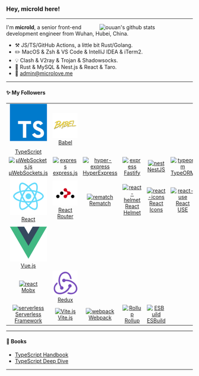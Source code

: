 ### Hey, microld here! 

---

<img align="right" alt="ouuan's github stats" width="50%" src="https://github-readme-stats.vercel.app/api?username=2627500295&show_icons=true&theme=dark">

I'm **microld**, a senior front-end development engineer from Wuhan, Hubei, China.

-   :hammer_and_pick: JS/TS/GitHub Actions, a little bit Rust/Golang.
-   :pencil2: MacOS & Zsh & VS Code & IntelliJ IDEA & iTerm2.
-   :bulb: Clash & V2ray & Trojan & Shadowsocks.
-   :thinking: Rust & MySQL & Nest.js & React & Taro.
-   :email: admin@microlove.me

---

#### :sparkles: My Followers

<table>
  <tr>
    <td align="center">
      <a href="https://github.com/microsoft/TypeScript" width="100px" height="100px" style="display: block;">
        <img
          src="https://raw.githubusercontent.com/github/explore/gh-pages/topics/typescript/typescript.png"
          width="100px;"
          alt="TypeScript"
        />
      </a>
      <br />
      <a href="https://github.com/microsoft/TypeScript">TypeScript</a>
    </td>
    <td align="center">
      <a href="https://github.com/babel/babel">
        <img
          src="https://raw.githubusercontent.com/github/explore/cb39e2385dfcec8a661d01bfacff6b1e33bbaa9d/topics/babel/babel.png"
          width="100px;"
          alt="babel"
        />
      </a>
      <br />
      <a href="https://github.com/babel/babel">Babel</a>
    </td>
    <td></td>
    <td></td>
    <td></td>
    <td></td>
    <td></td>
  </tr>
  <tr>
    <td align="center">
      <a href="https://github.com/uNetworking/uWebSockets">
        <img
          src="https://raw.githubusercontent.com/uNetworking/uWebSockets/master/misc/logo.svg"
          width="100px;"
          alt="µWebSockets.js"
        />
      </a>
      <br />
      <a href="https://github.com/uNetworking/uWebSockets">µWebSockets.js</a>
    </td>
    <td align="center">
      <a href="https://github.com/expressjs">
        <img
          src="https://avatars.githubusercontent.com/u/5658226?s=200&v=4"
          width="100px;"
          alt="express"
        />
      </a>
      <br />
      <a href="https://github.com/expressjs">express.js</a>
    </td>
    <td align="center">
      <a href="https://github.com/kartikk221/hyper-express">
        <img
          src=""
          width="100px;"
          alt="hyper-express"
        />
      </a>
      <br />
      <a href="https://github.com/kartikk221/hyper-express">HyperExpress</a>
    </td>
    <td align="center">
      <a href="https://github.com/fastify">
        <img
          src="https://avatars.githubusercontent.com/u/24939410?s=200&v=4"
          width="100px;"
          alt="express"
        />
      </a>
      <br />
      <a href="https://github.com/fastify">Fastify</a>
    </td>
    <td align="center">
      <a href="https://github.com/nestjs/nest">
        <img
          src="https://avatars1.githubusercontent.com/u/28507035?s=200&v=4"
          width="100px;"
          alt="nest"
        />
      </a>
      <br />
      <a href="https://github.com/nestjs/nest">NestJS</a>
    </td>
    <td align="center">
      <a href="https://github.com/typeorm/typeorm">
        <img
          src="https://avatars0.githubusercontent.com/u/20165699?s=200&v=4"
          width="100px;"
          alt="typeorm"
        />
      </a>
      <br />
      <a href="https://github.com/typeorm/typeorm">TypeORM</a>
    </td>
    <td align="center">
      <a href="https://github.com/hyj1991/easy-monitor">
        <img
          src=""
          width="100px;"
          alt="EZM"
        />
      </a>
      <br />
      <a href="https://github.com/hyj1991/easy-monitor">Easy-Monitor</a>
    </td>
  </tr>
  <tr>
    <td align="center">
      <a href="https://github.com/facebook/react">
        <img
          src="https://raw.githubusercontent.com/github/explore/gh-pages/topics/react/react.png"
          width="100px;"
          alt="react"
        />
      </a>
      <br />
      <a href="https://github.com/facebook/react">React</a>
    </td>
    <td align="center">
      <a href="https://github.com/remix-run/react-router">
        <img
          src="https://raw.githubusercontent.com/github/explore/gh-pages/topics/react-router/react-router.png"
          width="100px;"
          alt="react-router"
        />
      </a>
      <br />
      <a href="https://github.com/remix-run/react-router">React Router</a>
    </td>
    <td align="center">
      <a href="https://github.com/rematch/rematch">
        <img
          src="https://avatars.githubusercontent.com/u/32424830?s=200&v=4"
          width="100px;"
          alt="rematch"
        />
      </a>
      <br />
      <a href="https://github.com/rematch/rematch">Rematch</a>
    </td>
    <td align="center">
      <a href="https://github.com/nfl/react-helmet">
        <img
          src="https://camo.githubusercontent.com/6e55c49a2bb5e69f9ebd86f27ecc890b32edcf09f4a4931d5683934ff3760884/687474703a2f2f7374617469632e6e666c2e636f6d2f7374617469632f636f6e74656e742f7075626c69632f7374617469632f696d672f6c6f676f732f72656163742d68656c6d65742e6a7067"
          width="100px;"
          alt="react-helmet"
        />
      </a>
      <br />
      <a href="https://github.com/nfl/react-helmet">React Helmet</a>
    </td>
    <td align="center">
      <a href="https://github.com/react-icons/react-icons">
        <img
          src="https://avatars.githubusercontent.com/u/39895671?s=200&v=4"
          width="100px;"
          alt="react-icons"
        />
      </a>
      <br />
      <a href="https://github.com/react-icons/react-icons">React Icons</a>
    </td>
    <td align="center">
      <a href="https://github.com/streamich/react-use">
        <img
          src="https://github.githubassets.com/images/icons/emoji/unicode/1f44d.png"
          width="100px;"
          alt="react-use"
        />
      </a>
      <br />
      <a href="https://github.com/streamich/react-use">React USE</a>
    </td>
    <td align="center">
      <a href="https://github.com/jaredpalmer/formik">
        <img
          src="https://user-images.githubusercontent.com/4060187/61057426-4e5a4600-a3c3-11e9-9114-630743e05814.png"
          width="100px;"
          alt="Formik"
        />
      </a>
      <br />
      <a href="https://github.com/jaredpalmer/formik">Formik</a>
    </td>
  </tr>
  <tr>
    <td align="center">
      <a href="https://github.com/vuejs/vue">
        <img
          src="https://raw.githubusercontent.com/github/explore/gh-pages/topics/vue/vue.png"
          width="100px;"
          alt="Vue.js"
        />
      </a>
      <br />
      <a href="https://github.com/vuejs/vue">Vue.js</a>
    </td>
    <td></td>
    <td></td>
    <td></td>
    <td></td>
    <td></td>
    <td></td>
  </tr>
  <tr>
    <td align="center">
      <a href="https://github.com/mobxjs">
        <img
          src="https://avatars.githubusercontent.com/u/17475736?s=200&v=4"
          width="100px;"
          alt="react"
        />
      </a>
      <br />
      <a href="https://github.com/mobxjs">Mobx</a>
    </td>
    <td align="center">
      <a href="https://github.com/reduxjs/redux">
        <img
          src="https://raw.githubusercontent.com/github/explore/gh-pages/topics/redux/redux.png"
          width="100px;"
          alt="react"
        />
      </a>
      <br />
      <a href="https://github.com/reduxjs/redux">Redux</a>
    </td>
    <td></td>
    <td></td>
    <td></td>
    <td></td>
    <td></td>
  </tr>
  <tr>
    <td align="center">
      <a href="https://github.com/serverless/serverless">
        <img
          src="https://pics.freeicons.io/uploads/icons/png/18661926311551942828-512.png"
          width="100px;"
          alt="serverless"
        />
      </a>
      <br />
      <a href="https://github.com/serverless/serverless"
        >Serverless Framework</a
      >
    </td>
    <td align="center">
      <a href="https://github.com/vitejs/vite">
        <img
          src="https://avatars.githubusercontent.com/u/65625612?s=200&v=4"
          width="100px;"
          alt="Vite.js"
        />
      </a>
      <br />
      <a href="https://github.com/vitejs/vite">Vite.js</a
      >
    </td>
    <td align="center">
      <a href="https://github.com/webpack/webpack">
        <img
          src="https://avatars.githubusercontent.com/u/2105791?s=200&v=4"
          width="100px;"
          alt="webpack"
        />
      </a>
      <br />
      <a href="https://github.com/webpack/webpack">Webpack</a
      >
    </td>
    <td align="center">
      <a href="https://github.com/rollup/rollup">
        <img
          src="https://avatars.githubusercontent.com/u/12554859?s=200&v=4"
          width="100px;"
          alt="Rollup"
        />
      </a>
      <br />
      <a href="https://github.com/rollup/rollup">Rollup</a>
    </td>
    <td align="center">
      <a href="https://github.com/evanw/esbuild">
        <img
          src="https://github.com/evanw/esbuild/raw/master/images/logo.svg"
          width="100px;"
          alt="ESBuild"
        />
      </a>
      <br />
      <a href="https://github.com/evanw/esbuild">ESBuild</a>
    </td>
    <td></td>
    <td></td>
  </tr>
</table>

---

#### :open_book: Books

-   [TypeScript Handbook](https://github.com/zhongsp/TypeScript)
-   [TypeScript Deep Dive](https://github.com/jkchao/typescript-book-chinese)

---

